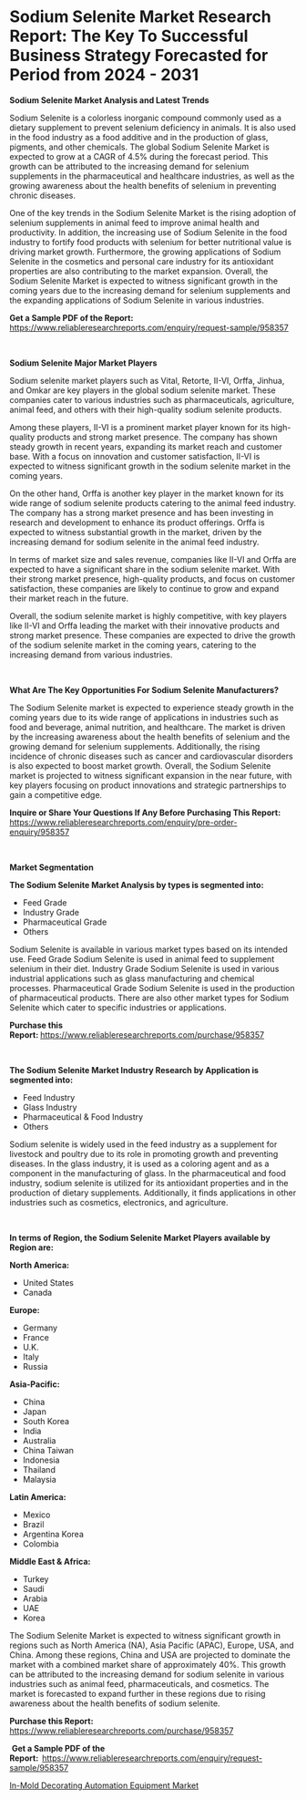 <p><h1>Sodium Selenite Market Research Report: The Key To Successful Business Strategy Forecasted for Period from 2024 - 2031</h1></p><p><strong>Sodium Selenite Market Analysis and Latest Trends</strong></p>
<p><p>Sodium Selenite is a colorless inorganic compound commonly used as a dietary supplement to prevent selenium deficiency in animals. It is also used in the food industry as a food additive and in the production of glass, pigments, and other chemicals. The global Sodium Selenite Market is expected to grow at a CAGR of 4.5% during the forecast period. This growth can be attributed to the increasing demand for selenium supplements in the pharmaceutical and healthcare industries, as well as the growing awareness about the health benefits of selenium in preventing chronic diseases.</p><p>One of the key trends in the Sodium Selenite Market is the rising adoption of selenium supplements in animal feed to improve animal health and productivity. In addition, the increasing use of Sodium Selenite in the food industry to fortify food products with selenium for better nutritional value is driving market growth. Furthermore, the growing applications of Sodium Selenite in the cosmetics and personal care industry for its antioxidant properties are also contributing to the market expansion. Overall, the Sodium Selenite Market is expected to witness significant growth in the coming years due to the increasing demand for selenium supplements and the expanding applications of Sodium Selenite in various industries.</p></p>
<p><strong>Get a Sample PDF of the Report:&nbsp;</strong> <a href="https://www.reliableresearchreports.com/enquiry/request-sample/958357">https://www.reliableresearchreports.com/enquiry/request-sample/958357</a></p>
<p>&nbsp;</p>
<p><strong>Sodium Selenite Major Market Players</strong></p>
<p><p>Sodium selenite market players such as Vital, Retorte, II-VI, Orffa, Jinhua, and Omkar are key players in the global sodium selenite market. These companies cater to various industries such as pharmaceuticals, agriculture, animal feed, and others with their high-quality sodium selenite products.</p><p>Among these players, II-VI is a prominent market player known for its high-quality products and strong market presence. The company has shown steady growth in recent years, expanding its market reach and customer base. With a focus on innovation and customer satisfaction, II-VI is expected to witness significant growth in the sodium selenite market in the coming years.</p><p>On the other hand, Orffa is another key player in the market known for its wide range of sodium selenite products catering to the animal feed industry. The company has a strong market presence and has been investing in research and development to enhance its product offerings. Orffa is expected to witness substantial growth in the market, driven by the increasing demand for sodium selenite in the animal feed industry.</p><p>In terms of market size and sales revenue, companies like II-VI and Orffa are expected to have a significant share in the sodium selenite market. With their strong market presence, high-quality products, and focus on customer satisfaction, these companies are likely to continue to grow and expand their market reach in the future.</p><p>Overall, the sodium selenite market is highly competitive, with key players like II-VI and Orffa leading the market with their innovative products and strong market presence. These companies are expected to drive the growth of the sodium selenite market in the coming years, catering to the increasing demand from various industries.</p></p>
<p>&nbsp;</p>
<p><strong>What Are The Key Opportunities For Sodium Selenite Manufacturers?</strong></p>
<p><p>The Sodium Selenite market is expected to experience steady growth in the coming years due to its wide range of applications in industries such as food and beverage, animal nutrition, and healthcare. The market is driven by the increasing awareness about the health benefits of selenium and the growing demand for selenium supplements. Additionally, the rising incidence of chronic diseases such as cancer and cardiovascular disorders is also expected to boost market growth. Overall, the Sodium Selenite market is projected to witness significant expansion in the near future, with key players focusing on product innovations and strategic partnerships to gain a competitive edge.</p></p>
<p><strong>Inquire or Share Your Questions If Any Before Purchasing This Report:</strong> <a href="https://www.reliableresearchreports.com/enquiry/pre-order-enquiry/958357">https://www.reliableresearchreports.com/enquiry/pre-order-enquiry/958357</a></p>
<p>&nbsp;</p>
<p><strong>Market Segmentation</strong></p>
<p><strong>The Sodium Selenite Market Analysis by types is segmented into:</strong></p>
<p><ul><li>Feed Grade</li><li>Industry Grade</li><li>Pharmaceutical Grade</li><li>Others</li></ul></p>
<p><p>Sodium Selenite is available in various market types based on its intended use. Feed Grade Sodium Selenite is used in animal feed to supplement selenium in their diet. Industry Grade Sodium Selenite is used in various industrial applications such as glass manufacturing and chemical processes. Pharmaceutical Grade Sodium Selenite is used in the production of pharmaceutical products. There are also other market types for Sodium Selenite which cater to specific industries or applications.</p></p>
<p><strong>Purchase this Report:&nbsp;</strong><a href="https://www.reliableresearchreports.com/purchase/958357">https://www.reliableresearchreports.com/purchase/958357</a></p>
<p>&nbsp;</p>
<p><strong>The Sodium Selenite Market Industry Research by Application is segmented into:</strong></p>
<p><ul><li>Feed Industry</li><li>Glass Industry</li><li>Pharmaceutical & Food Industry</li><li>Others</li></ul></p>
<p><p>Sodium selenite is widely used in the feed industry as a supplement for livestock and poultry due to its role in promoting growth and preventing diseases. In the glass industry, it is used as a coloring agent and as a component in the manufacturing of glass. In the pharmaceutical and food industry, sodium selenite is utilized for its antioxidant properties and in the production of dietary supplements. Additionally, it finds applications in other industries such as cosmetics, electronics, and agriculture.</p></p>
<p>&nbsp;</p>
<p><strong>In terms of Region, the Sodium Selenite Market Players available by Region are:</strong></p>
<p>
    <p> <strong> North America: </strong>
        <ul>
            <li>United States</li>
            <li>Canada</li>
        </ul>
        </p> 
    <p> <strong> Europe: </strong>
        <ul>
            <li>Germany</li>
            <li>France</li>
            <li>U.K.</li>
            <li>Italy</li>
            <li>Russia</li>
        </ul>
        </p> 
    <p> <strong> Asia-Pacific: </strong>
        <ul>
            <li>China</li>
            <li>Japan</li>
            <li>South Korea</li>
            <li>India</li>
            <li>Australia</li>
            <li>China Taiwan</li>
            <li>Indonesia</li>
            <li>Thailand</li>
            <li>Malaysia</li>
        </ul>
        </p> 
    <p> <strong> Latin America: </strong>
        <ul>
            <li>Mexico</li>
            <li>Brazil</li>
            <li>Argentina Korea</li>
            <li>Colombia</li>
        </ul>
        </p> 
    <p> <strong> Middle East & Africa: </strong>
        <ul>
            <li>Turkey</li>
            <li>Saudi</li>
            <li>Arabia</li>
            <li>UAE</li>
            <li>Korea</li>
        </ul>
    </p>
    </p>
<p><p>The Sodium Selenite Market is expected to witness significant growth in regions such as North America (NA), Asia Pacific (APAC), Europe, USA, and China. Among these regions, China and USA are projected to dominate the market with a combined market share of approximately 40%. This growth can be attributed to the increasing demand for sodium selenite in various industries such as animal feed, pharmaceuticals, and cosmetics. The market is forecasted to expand further in these regions due to rising awareness about the health benefits of sodium selenite.</p></p>
<p><strong>Purchase this Report: </strong><a href="https://www.reliableresearchreports.com/purchase/958357">https://www.reliableresearchreports.com/purchase/958357</a></p>
<p>&nbsp;<strong>Get a Sample PDF of the Report:&nbsp;&nbsp;</strong><a href="https://www.reliableresearchreports.com/enquiry/request-sample/958357">https://www.reliableresearchreports.com/enquiry/request-sample/958357</a></p>
<p><strong></strong></p>
<p><p><a href="https://changeable-paste-463.notion.site/In-Mold-Decorating-Automation-Equipment-Market-Research-Report-Provides-thorough-Industry-Overview--d44bb2e0a42040c6813bc6f773ce24b3">In-Mold Decorating Automation Equipment Market</a></p></p>